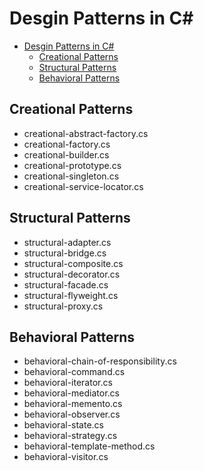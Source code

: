 # Desgin Patterns in C#

- [Desgin Patterns in C#](#desgin-patterns-in-c)
  - [Creational Patterns](#creational-patterns)
  - [Structural Patterns](#structural-patterns)
  - [Behavioral Patterns](#behavioral-patterns)

## Creational Patterns

- creational-abstract-factory.cs
- creational-factory.cs
- creational-builder.cs
- creational-prototype.cs
- creational-singleton.cs
- creational-service-locator.cs

## Structural Patterns

- structural-adapter.cs
- structural-bridge.cs
- structural-composite.cs
- structural-decorator.cs
- structural-facade.cs
- structural-flyweight.cs
- structural-proxy.cs

## Behavioral Patterns

- behavioral-chain-of-responsibility.cs
- behavioral-command.cs
- behavioral-iterator.cs
- behavioral-mediator.cs
- behavioral-memento.cs
- behavioral-observer.cs
- behavioral-state.cs
- behavioral-strategy.cs
- behavioral-template-method.cs
- behavioral-visitor.cs
